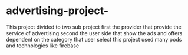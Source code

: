 # advertising-project-
This project divided to two sub project first the provider that provide the service of advertising second the user side that show the ads and offers dependent on the category that user select this project used many pods and technologies like firebase  

